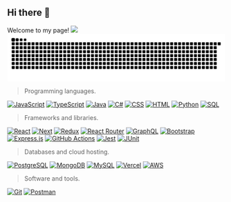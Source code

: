 ## Hi there 👋

Welcome to my page!
<img src="https://readme-typing-svg.herokuapp.com/?lines=Nicholas%20King;React%20Developer;AWS%20enthusiast;10%2B%20years%20of%20rich%20experience&font=Grey_Qo&center=true&width=650&height=120&color=58a6ff&vCenter=true&size=45%22">
<img align="center" src="https://raw.githubusercontent.com/plexpt/plexpt/snake/github-snake.svg">

> Programming languages.
<p>
    <a href="#"><img alt="JavaScript" src="https://img.shields.io/badge/JavaScript-F7DF1E.svg?logo=javascript&logoColor=black"></a>
    <a href="#"><img alt="TypeScript" src="https://img.shields.io/badge/TypeScript-007ACC.svg?logo=typescript&logoColor=white"></a>
    <a href="#"><img alt="Java" src="https://img.shields.io/badge/Java-007396.svg?logo=java&logoColor=white"></a>
    <a href="#"><img alt="C#" src="https://custom-icon-badges.herokuapp.com/badge/C%23-68217A.svg?logo=cs2&logoColor=white"></a>
    <a href="#"><img alt="CSS" src="https://img.shields.io/badge/CSS-1572B6.svg?logo=css3&logoColor=white"></a>
    <a href="#"><img alt="HTML" src="https://img.shields.io/badge/HTML-E34F26.svg?logo=html5&logoColor=white"></a>
    <a href="#"><img alt="Python" src="https://img.shields.io/badge/Python-14354C.svg?logo=python&logoColor=white"></a>
    <a href="#"><img alt="SQL" src="https://custom-icon-badges.herokuapp.com/badge/SQL-025E8C.svg?logo=database&logoColor=white"></a>
</p>

> Frameworks and libraries.

<p>
    <a href="#"><img alt="React" src="https://img.shields.io/badge/React-20232a.svg?logo=react&logoColor=%2361DAFB"></a>
    <a href="#"><img alt="Next" src="https://img.shields.io/badge/Next-ffffff.svg?logo=nextdotjs&logoColor=%23000000"></a>
    <a href="#"><img alt="Redux" src="https://img.shields.io/badge/Redux-F5F5F5.svg?logo=redux&logoColor=%23CA4245"></a>
    <a href="#"><img alt="React Router" src="https://img.shields.io/badge/React_Router-FAF3E0.svg?logo=reactrouter&logoColor=%23764ABC"></a>
    <a href="#"><img alt="GraphQL" src="https://img.shields.io/badge/GraphQL-F5F5F5.svg?logo=graphql&logoColor=%23E10098"></a>
    <a href="#"><img alt="Bootstrap" src="https://img.shields.io/badge/Bootstrap-7952B3.svg?logo=bootstrap&logoColor=white"></a>
    <a href="#"><img alt="Express.js" src="https://img.shields.io/badge/Express.js-404d59.svg?logo=express&logoColor=white"></a>
    <a href="#"><img alt="GitHub Actions" src="https://img.shields.io/badge/GitHub%20Actions-2671E5.svg?logo=github%20actions&logoColor=white"></a>
    <a href="#"><img alt="Jest" src="https://img.shields.io/badge/Jest-C21325.svg?logo=jest&logoColor=white"></a>
    <a href="#"><img alt="JUnit" src="https://custom-icon-badges.herokuapp.com/badge/JUnit-25A162.svg?logo=check-circle&logoColor=white"></a>
</p>

> Databases and cloud hosting.

<p>
    <a href="#"><img alt="PostgreSQL" src ="https://img.shields.io/badge/PostgreSQL-FAF3E0.svg?logo=postgresql&logoColor=%234169E1"></a>
    <a href="#"><img alt="MongoDB" src ="https://img.shields.io/badge/MongoDB-DFF7DF.svg?logo=mongodb&logoColor=%2347A248"></a>
    <a href="#"><img alt="MySQL" src="https://img.shields.io/badge/MySQL-F4E3D7.svg?logo=mysql&logoColor=%234479A1"></a>
    <a href="#"><img alt="Vercel" src="https://img.shields.io/badge/Vercel-D3D3D3.svg?logo=vercel&logoColor=%23000000"></a>
    <a href="#"><img alt="AWS" src="https://img.shields.io/badge/AWS-E0F7FA.svg?logo=amazonwebservices&logoColor=232F3E"></a>
</p>

> Software and tools.

<p>
    <a href="#"><img alt="Git" src="https://img.shields.io/badge/Git-F05033.svg?logo=git&logoColor=white"></a>
    <a href="#"><img alt="Postman" src="https://img.shields.io/badge/Postman-FF6C37?logo=postman&logoColor=white"></a>
</p>

